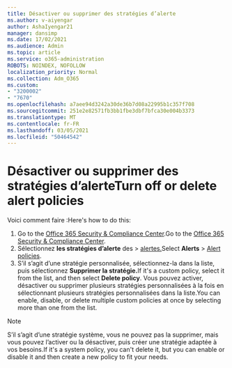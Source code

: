 ```yaml
---
title: Désactiver ou supprimer des stratégies d’alerte
ms.author: v-aiyengar
author: AshaIyengar21
manager: dansimp
ms.date: 17/02/2021
ms.audience: Admin
ms.topic: article
ms.service: o365-administration
ROBOTS: NOINDEX, NOFOLLOW
localization_priority: Normal
ms.collection: Adm_O365
ms.custom:
- "3200002"
- "7670"
ms.openlocfilehash: a7aee94d3242a30de36b7d08a22995b1c357f708
ms.sourcegitcommit: 251e2e82571fb3bb1fbe3dbf7bfca30e004b3373
ms.translationtype: MT
ms.contentlocale: fr-FR
ms.lasthandoff: 03/05/2021
ms.locfileid: "50464542"
---
```

# <a name="turn-off-or-delete-alert-policies"></a><span data-ttu-id="47bb2-102">Désactiver ou supprimer des stratégies d’alerte</span><span class="sxs-lookup"><span data-stu-id="47bb2-102">Turn off or delete alert policies</span></span>

<span data-ttu-id="47bb2-103">Voici comment faire :</span><span class="sxs-lookup"><span data-stu-id="47bb2-103">Here's how to do this:</span></span>

1. <span data-ttu-id="47bb2-104">Go to the [Office 365 Security & Compliance Center](https://go.microsoft.com/fwlink/p/?linkid=2077143).</span><span class="sxs-lookup"><span data-stu-id="47bb2-104">Go to the [Office 365 Security & Compliance Center](https://go.microsoft.com/fwlink/p/?linkid=2077143).</span></span>
1. <span data-ttu-id="47bb2-105">Sélectionnez **les stratégies d’alerte** des  >  [alertes.](https://go.microsoft.com/fwlink/?linkid=2103208)</span><span class="sxs-lookup"><span data-stu-id="47bb2-105">Select **Alerts** > [Alert policies](https://go.microsoft.com/fwlink/?linkid=2103208).</span></span>
1. <span data-ttu-id="47bb2-106">S’il s’agit d’une stratégie personnalisée, sélectionnez-la dans la liste, puis sélectionnez **Supprimer la stratégie.**</span><span class="sxs-lookup"><span data-stu-id="47bb2-106">If it's a custom policy, select it from the list, and then select **Delete policy**.</span></span> <span data-ttu-id="47bb2-107">Vous pouvez activer, désactiver ou supprimer plusieurs stratégies personnalisées à la fois en sélectionnant plusieurs stratégies personnalisées dans la liste.</span><span class="sxs-lookup"><span data-stu-id="47bb2-107">You can enable, disable, or delete multiple custom policies at once by selecting more than one from the list.</span></span>

> [!NOTE]
> <span data-ttu-id="47bb2-108">S’il s’agit d’une stratégie système, vous ne pouvez pas la supprimer, mais vous pouvez l’activer ou la désactiver, puis créer une stratégie adaptée à vos besoins.</span><span class="sxs-lookup"><span data-stu-id="47bb2-108">If it's a system policy, you can't delete it, but you can enable or disable it and then create a new policy to fit your needs.</span></span>
